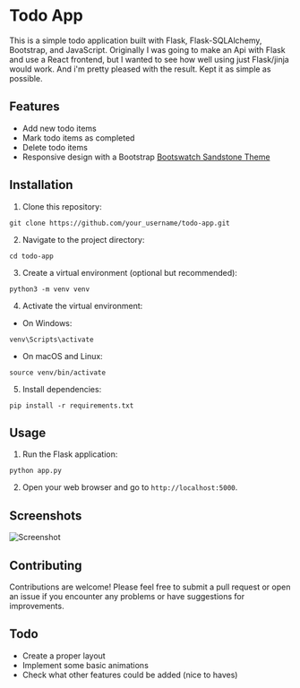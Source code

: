 # Todo App

This is a simple todo application built with Flask, Flask-SQLAlchemy, Bootstrap, and JavaScript.
Originally I was going to make an Api with Flask and use a React frontend, but I wanted to see how
well using just Flask/jinja would work. And i'm pretty pleased with the result. Kept it as simple as possible.
## Features

- Add new todo items
- Mark todo items as completed
- Delete todo items
- Responsive design with a Bootstrap [Bootswatch Sandstone Theme](https://bootswatch.com/sandstone/)

## Installation

1. Clone this repository:

```
git clone https://github.com/your_username/todo-app.git
```

2. Navigate to the project directory:

```
cd todo-app
```

3. Create a virtual environment (optional but recommended):

```
python3 -m venv venv
```

4. Activate the virtual environment:

- On Windows:

```
venv\Scripts\activate
```

- On macOS and Linux:

```
source venv/bin/activate
```

5. Install dependencies:

```
pip install -r requirements.txt
```

## Usage

1. Run the Flask application:

```
python app.py
```

2. Open your web browser and go to `http://localhost:5000`.

## Screenshots

![Screenshot](screenshots/todo-app.png)

## Contributing

Contributions are welcome! Please feel free to submit a pull request or open an issue if you encounter any problems or have suggestions for improvements.

## Todo

* Create a proper layout
* Implement some basic animations
* Check what other features could be added (nice to haves)



